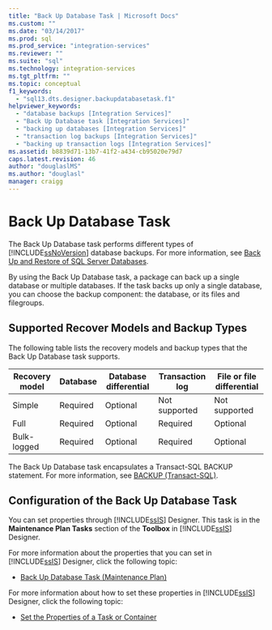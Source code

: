```yaml
---
title: "Back Up Database Task | Microsoft Docs"
ms.custom: ""
ms.date: "03/14/2017"
ms.prod: sql
ms.prod_service: "integration-services"
ms.reviewer: ""
ms.suite: "sql"
ms.technology: integration-services
ms.tgt_pltfrm: ""
ms.topic: conceptual
f1_keywords: 
  - "sql13.dts.designer.backupdatabasetask.f1"
helpviewer_keywords: 
  - "database backups [Integration Services]"
  - "Back Up Database task [Integration Services]"
  - "backing up databases [Integration Services]"
  - "transaction log backups [Integration Services]"
  - "backing up transaction logs [Integration Services]"
ms.assetid: b8839d71-13b7-41f2-a434-cb95020e79d7
caps.latest.revision: 46
author: "douglaslMS"
ms.author: "douglasl"
manager: craigg
---
```

# Back Up Database Task
  The Back Up Database task performs different types of [!INCLUDE[ssNoVersion](../../includes/ssnoversion-md.md)] database backups. For more information, see [Back Up and Restore of SQL Server Databases](../../relational-databases/backup-restore/back-up-and-restore-of-sql-server-databases.md).  
  
 By using the Back Up Database task, a package can back up a single database or multiple databases. If the task backs up only a single database, you can choose the backup component: the database, or its files and filegroups.  
  
## Supported Recover Models and Backup Types  
 The following table lists the recovery models and backup types that the Back Up Database task supports.  
  
|Recovery model|Database|Database differential|Transaction log|File or file differential|  
|--------------------|--------------|---------------------------|---------------------|-------------------------------|  
|Simple|Required|Optional|Not supported|Not supported|  
|Full|Required|Optional|Required|Optional|  
|Bulk-logged|Required|Optional|Required|Optional|  
  
 The Back Up Database task encapsulates a Transact-SQL BACKUP statement. For more information, see [BACKUP &#40;Transact-SQL&#41;](../../t-sql/statements/backup-transact-sql.md).  
  
## Configuration of the Back Up Database Task  
 You can set properties through [!INCLUDE[ssIS](../../includes/ssis-md.md)] Designer. This task is in the **Maintenance Plan Tasks** section of the **Toolbox** in [!INCLUDE[ssIS](../../includes/ssis-md.md)] Designer.  
  
 For more information about the properties that you can set in [!INCLUDE[ssIS](../../includes/ssis-md.md)] Designer, click the following topic:  
  
-   [Back Up Database Task &#40;Maintenance Plan&#41;](../../relational-databases/maintenance-plans/options-in-the-back-up-database-task-for-maintenance-plan.md)  
  
 For more information about how to set these properties in [!INCLUDE[ssIS](../../includes/ssis-md.md)] Designer, click the following topic:  
  
-   [Set the Properties of a Task or Container](http://msdn.microsoft.com/library/52d47ca4-fb8c-493d-8b2b-48bb269f859b)  
  
  
